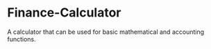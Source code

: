 # Finance-Calculator

A calculator that can be used for basic mathematical and accounting functions.
